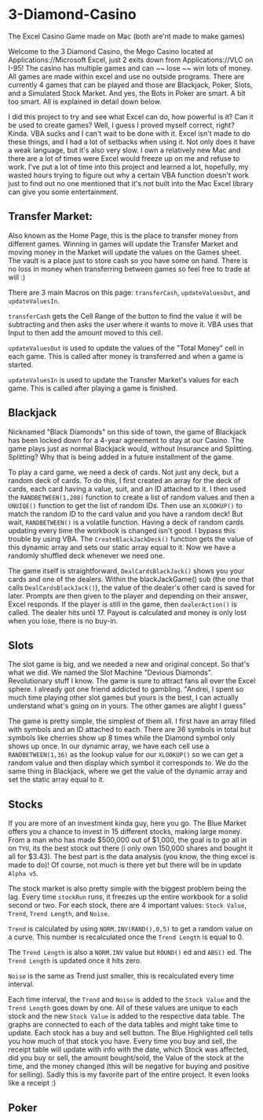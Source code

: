 # 3-Diamond-Casino
The Excel Casino Game made on Mac (both are'nt made to make games)

Welcome to the 3 Diamond Casino, the Mego Casino located at Applications://Microsoft Excel, just 2 exits down from Applications://VLC on I-95! The casino has multiple games and can ~~ lose ~~ win lots of money. All games are made within excel and use no outside programs. There are currently 4 games that can be played and those are Blackjack, Poker, Slots, and a Simulated Stock Market. And yes, the Bots in Poker are smart. A bit too smart. All is explained in detail down below. 

I did this project to try and see what Excel can do, how powerful is it? Can it be used to create games? Well, I guess I proved myself correct, right? Kinda. VBA sucks and I can't wait to be done with it. Excel isn't made to do these things, and I had a lot of setbacks when using it. Not only does it have a weak language, but it's also very slow. I own a relatively new Mac and there are a lot of times were Excel would freeze up on me and refuse to work. I've put a lot of time into this project and learned a lot, hopefully, my wasted hours trying to figure out why a certain VBA function doesn't work just to find out no one mentioned that it's not built into the Mac Excel library can give you some entertainment.

## Transfer Market:
Also known as the Home Page, this is the place to transfer money from different games. Winning in games will update the Transfer Market and moving money in the Market will update the values on the Games sheet. The vault is a place just to store cash so you have some on hand. There is no loss in money when transferring between games so feel free to trade at will :)

There are 3 main Macros on this page: `transferCash`, `updateValuesOut`, and `updateValuesIn`. 

`transferCash` gets the Cell Range of the button to find the value it will be subtracting and then asks the user where it wants to move it. VBA uses that Input to then add the amount moved to this cell.

`updateValuesOut` is used to update the values of the "Total Money" cell in each game. This is called after money is transferred and when a game is started.

`updateValuesIn` is used to update the Transfer Market's values for each game. This is called after playing a game is finished.

## Blackjack
Nicknamed "Black Diamonds" on this side of town, the game of Blackjack has been locked down for a 4-year agreement to stay at our Casino. The game plays just as normal Blackjack would, without Insurance and Splitting. Splitting? Why that is being added in a future installment of the game.

To play a card game, we need a deck of cards. Not just any deck, but a random deck of cards. To do this, I first created an array for the deck of cards, each card having a value, suit, and an ID attached to it. I then used the `RANDBETWEEN(1,208)` function to create a list of random values and then a `UNUIQE()` function to get the list of random IDs. Then use an `XLOOKUP()` to match the random ID to the card value and you have a random deck! But wait, `RANDBETWEEN()` is a volatile function. Having a deck of random cards updating every time the workbook is changed isn't good. I bypass this trouble by using VBA. The `CreateBlackJackDeck()` function gets the value of this dynamic array and sets our static array equal to it. Now we have a randomly shuffled deck whenever we need one.

The game itself is straightforward, `DealCardsBlackJack()` shows you your cards and one of the dealers. Within the blackJackGame() sub (the one that calls `DealCardsBlackJack()`), the value of the dealer's other card is saved for later. Prompts are then given to the player and depending on their answer, Excel responds. If the player is still in the game, then `dealerAction()` is called. The dealer hits until 17. Payout is calculated and money is only lost when you lose, there is no buy-in.

## Slots
The slot game is big, and we needed a new and original concept. So that's what we did. We named the Slot Machine "Devious Diamonds". Revolutionary stuff I know. The game is sure to attract fans all over the Excel sphere. I already got one friend addicted to gambling. "Andrei, I spent so much time playing other slot games but yours is the best, I can actually understand what's going on in yours. The other games are alight I guess"

The game is pretty simple, the simplest of them all. I first have an array filled with symbols and an ID attached to each. There are 36 symbols in total but symbols like cherries show up 8 times while the Diamond symbol only shows up once. In our dynamic array, we have each cell use a `RANDBETWEEN(1,36)` as the lookup value for our `XLOOKUP()` so we can get a random value and then display which symbol it corresponds to. We do the same thing in Blackjack, where we get the value of the dynamic array and set the static array equal to it.
<Finsih>
  
## Stocks
If you are more of an investment kinda guy, here you go. The Blue Market offers you a chance to invest in 15 different stocks, making large money. From a man who has made $500,000 out of $1,000, the goal is to go all in on `TYU`, its the best stock out there (i only own 150,000 shares and bought it all for $3.43). The best part is the data analysis (you know, the thing excel is made to do)! Of course, not much is there yet but there will be in update `Alpha v5`.
  
The stock market is also pretty simple with the biggest problem being the lag. Every time `stockRun` runs, it freezes up the entire workbook for a solid second or two. For each stock, there are 4 important values: `Stock Value`, `Trend`, `Trend Length`, and `Noise`.
  
`Trend` is calculated by using `NORM.INV(RAND(),0,5)` to get a random value on a curve. This number is recalculated once the `Trend Length` is equal to 0. 

The `Trend Length` is also a `NORM.INV` value but `ROUND()` ed and `ABS()` ed. The `Trend Length` is updated once it hits zero. 

`Noise` is the same as Trend just smaller, this is recalculated every time interval. 

 Each time interval, the `Trend` and `Noise` is added to the `Stock Value` and the `Trend Length` goes down by one. All of these values are unique to each stock and the new `Stock Value` is added to the respective data table. The graphs are connected to each of the data tables and might take time to update. Each stock has a buy and sell button. The Blue Highlighted cell tells you how much of that stock you have. Every time you buy and sell, the receipt table will update with info with the date, which Stock was affected, did you buy or sell, the amount bought/sold, the Value of the stock at the time, and the money changed (this will be negative for buying and positive for selling). Sadly this is my favorite part of the entire project. It even looks like a receipt :)
## Poker
